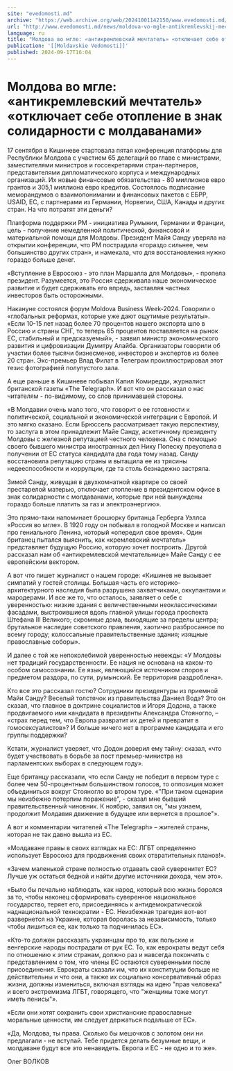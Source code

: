 ```yaml
---
site: "evedomosti.md"
archive: "https://web.archive.org/web/20241001142150/www.evedomosti.md/news/moldova-vo-mgle-antikremlevskij-mechtatel-otklyuchaet-otople"
url: "http://www.evedomosti.md/news/moldova-vo-mgle-antikremlevskij-mechtatel-otklyuchaet-otople"
language: ru
title: "Молдова во мгле: «антикремлевский мечтатель» «отключает себе отопление в знак солидарности с молдаванами»"
publication: '[[Moldavskie Vedomosti]]'
published: 2024-09-17T16:04
---
```


# Молдова во мгле: «антикремлевский мечтатель» «отключает себе отопление в знак солидарности с молдаванами»

17 сентября в Кишиневе стартовала пятая конференция платформы для Республики Молдова с участием 65 делегаций во главе с министрами, заместителями министров и госсекретарями стран-партнеров, представителями дипломатического корпуса и международных организаций. Их новые финансовые обязательства - 80 миллионов евро грантов и 305,1 миллиона евро кредитов. Состоялось подписание меморандумов о взаимопонимании и финансовых пакетов с ЕБРР, USAID, ЕС, с партнерами из Германии, Норвегии, США, Канады и других стран. На что потратят эти деньги?

Платформа поддержки РМ - инициатива Румынии, Германии и Франции, цель - получение немедленной политической, финансовой и материальной помощи для Молдовы. Президент Майя Санду уверяла на открытии конференции, что РМ пострадала «гораздо сильнее, чем большинство других стран», и намекала, что для восстановления нужно гораздо больше денег.

«Вступление в Евросоюз - это план Маршалла для Молдовы», - пропела президент. Разумеется, это Россия сдерживала наше экономическое развитие и будет сдерживать его впредь, заставляя частных инвесторов быть осторожными.

Накануне состоялся форум Moldova Business Week-2024. Говорили о «глобальных реформах, которые уже дают ощутимые результаты». «Если 10-15 лет назад более 70 процентов нашего экспорта шло в Россию и страны СНГ, то теперь 65 процентов поставляется на рынок ЕС, стабильный и предсказуемый», - заявил министр экономического развития и цифровизации Думитру Алайба. Организаторы говорили об участии более тысячи бизнесменов, инвесторов и экспертов из более 20 стран. Экс-премьер Влад Филат в Телеграм проиллюстрировал этот тезис фотографией полупустого зала.

А еще раньше в Кишиневе побывал Капил Комиредди, журналист британской газеты «The Telegraph». И вот что он рассказал о нас читателям - по-видимому, со слов принимавшей стороны.

«В Молдавии очень мало того, что говорит о ее готовности к политической, социальной и экономической интеграции с Европой. И это мягко сказано. Если Брюссель рассматривает такую перспективу, то заслуга в этом принадлежит Майе Санду, аскетичному президенту Молдовы с железной репутацией честного человека. Она с помощью своего бывшего министра иностранных дел Нику Попеску преуспела в получении от ЕС статуса кандидата два года тому назад. Санду восстановила репутацию страны и вытащила ее из трясины недееспособности и коррупции, где та столь безнадежно застряла.

Зимой Санду, живущая в двухкомнатной квартире со своей престарелой матерью, отключает отопление в президентском офисе в знак солидарности с молдаванами, которые при ней вынуждены гораздо больше платить за газ и электроэнергию».

Это прямо-таки напоминает брошюрку британца Герберга Уэллса «Россия во мгле». В 1920 году он побывал в голодной Москве и написал про гениального Ленина, который «опередил свое время». Один британец пытался выяснить, как «кремлевский мечтатель» представляет будущую Россию, которую хочет построить. Другой рассказал нам об «антикремлевской мечтательнице» Майе Санду с ее европейским вектором.

А вот что пишет журналист о нашем городе: «Кишинев не вызывает симпатий у гостей столицы. Большая часть его историко-архитектурного наследия была разрушена захватчиками, оккупантами и мародерами. И все же то, что осталось, заявляет о себе с уверенностью: низкие здания с величественными неоклассическими фасадами, выстроившиеся вдоль главной улицы города проспекта Штефана III Великого; скромные дома, выходящие за пределы центра; брутальное наследие советского правления, хаотично разбросанное по всему городу; колоссальные правительственные здания; изящные православные соборы».

И далее с той же непоколебимой уверенностью невежды: «У Молдовы нет традиций государственности. Ее нация не основана на каком-то особом самосознании. Ее язык, являющийся источником споров и предметом раздора, по сути, румынский. Ее территория раздроблена».

Кто все это рассказал гостю? Сотрудники президентуры из приемной Майи Санду? Веселый толстячок из правительства Даниел Водэ? Это он сказал, что главное в доктрине социалистов и Игоря Додона, а также продвигаемого ими кандидата в президенты Александра Стояногло, – «страх перед тем, что Европа развратит их детей и превратит в гомосексуалистов»? И больше ничего нет в программе кандидата и его группы поддержки?

Кстати, журналист уверяет, что Додон доверил ему тайну: сказал, «что будет участвовать в борьбе за пост премьер-министра на парламентских выборах в следующем году».

Еще британцу рассказали, что если Санду не победит в первом туре с более чем 50-процентным большинством голосов, то оппозиция может объединиться вокруг Стояногло во втором туре. «"При таком сценарии мы неизбежно потерпим поражение", - сказал мне бывший правительственный чиновник. К ноябрю, заявил он, "мы узнаем, продолжит Молдавия движение в будущее или вернется в прошлое"».

А вот и комментарии читателей «The Telegraph» – жителей страны, которая не так давно вышла из ЕС.

«Молдаване правы в своих взглядах на ЕС: ЛГБТ определенно использует Евросоюз для продвижения своих отвратительных планов!».

«Зачем маленькой стране полностью отдавать свой суверенитет ЕС? Лучше уж остаться бедной и найти другие источники дохода, чем это».

«Было бы печально наблюдать, как народ, который всю жизнь боролся за то, чтобы наконец сформировать суверенное национальное государство, теряет его, присоединяясь к антидемократической наднациональной технократии - ЕС. Неизбежная трагедия вот-вот развернется на Украине, которая боролась за независимость, только чтобы лишиться ее, как только та подчинилась ЕС».

«Кто-то должен рассказать украинцам про то, как польские и венгерские народы пострадали от рук ЕС. То, как еврократы ведут себя по отношению к этим странам, должно раз и навсегда покончить с представлением о том, что члены ЕС остаются суверенными после присоединения. Еврократы сказали им, что их конституции больше не действительны и что они, а также их социально консервативный образ жизни, должны измениться, включая взгляды на идею "прав человека" и всего экстремизма ЛГБТ, говорящего, что "женщины тоже могут иметь пенисы"».

«Если они хотят сохранить свои христианские православные моральные ценности, им следует держаться подальше от ЕС».

«Да, Молдова, ты права. Сколько бы мешочков с золотом они ни предлагали - не вступай. Тебе придется делать безумные вещи, и молдаване будут все это ненавидеть. Европа и ЕС - не одно и то же».

Олег ВОЛКОВ